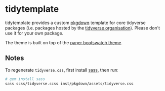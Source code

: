 # tidytemplate

tidytemplate provides a custom [pkgdown](http://hadley.github.io/pkgdown/) template for core tidyverse packages (i.e. packages hosted by the [tidyverse organisation](http://github.com/tidyverse)). Please don't use it for your own package.

The theme is built on top of the [paper bootswatch theme](https://bootswatch.com/paper/).

## Notes

To regenerate `tidyverse.css`, first install [sass](http://sass-lang.com/install), then run:

```bash
# gem install sass
sass scss/tidyverse.scss inst/pkgdown/assets/tidyverse.css
```
